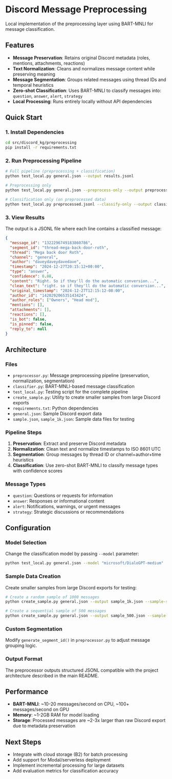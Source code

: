 # Discord Message Preprocessing

Local implementation of the preprocessing layer using BART-MNLI for message classification.

## Features

- **Message Preservation**: Retains original Discord metadata (roles, mentions, attachments, reactions)
- **Text Normalization**: Cleans and normalizes message content while preserving meaning
- **Message Segmentation**: Groups related messages using thread IDs and temporal heuristics
- **Zero-shot Classification**: Uses BART-MNLI to classify messages into: `question`, `answer`, `alert`, `strategy`
- **Local Processing**: Runs entirely locally without API dependencies

## Quick Start

### 1. Install Dependencies

```bash
cd src/discord_kg/preprocessing
pip install -r requirements.txt
```

### 2. Run Preprocessing Pipeline

```bash
# Full pipeline (preprocessing + classification)
python test_local.py general.json --output results.jsonl

# Preprocessing only
python test_local.py general.json --preprocess-only --output preprocessed.jsonl

# Classification only (on preprocessed data)
python test_local.py preprocessed.jsonl --classify-only --output classified.jsonl
```

### 3. View Results

The output is a JSONL file where each line contains a classified message:

```json
{
  "message_id": "1322296749183860786",
  "segment_id": "thread-mega-back-door-roth",
  "thread": "Mega back door Roth",
  "channel": "general",
  "author": "daveydaveydavedave",
  "timestamp": "2024-12-27T20:15:12+00:00",
  "type": "answer",
  "confidence": 0.88,
  "content": "Right. So if they'll do the automatic conversion...",
  "clean_text": "right. so if they'll do the automatic conversion...",
  "original_timestamp": "2024-12-27T12:15:12-08:00",
  "author_id": "142029206535143424",
  "author_roles": ["Owners", "Head mod"],
  "mentions": [],
  "attachments": [],
  "reactions": [],
  "is_bot": false,
  "is_pinned": false,
  "reply_to": null
}
```

## Architecture

### Files

- `preprocessor.py`: Message preprocessing pipeline (preservation, normalization, segmentation)
- `classifier.py`: BART-MNLI-based message classification
- `test_local.py`: Testing script for the complete pipeline
- `create_sample.py`: Utility to create smaller samples from large Discord exports
- `requirements.txt`: Python dependencies
- `general.json`: Sample Discord export data
- `sample.json`, `sample_1k.json`: Sample data files for testing

### Pipeline Steps

1. **Preservation**: Extract and preserve Discord metadata
2. **Normalization**: Clean text and normalize timestamps to ISO 8601 UTC
3. **Segmentation**: Group messages by thread ID or channel+author+time heuristics  
4. **Classification**: Use zero-shot BART-MNLI to classify message types with confidence scores

### Message Types

- `question`: Questions or requests for information
- `answer`: Responses or informational content
- `alert`: Notifications, warnings, or urgent messages
- `strategy`: Strategic discussions or recommendations

## Configuration

### Model Selection

Change the classification model by passing `--model` parameter:

```bash
python test_local.py general.json --model "microsoft/DialoGPT-medium"
```

### Sample Data Creation

Create smaller samples from large Discord exports for testing:

```bash
# Create a random sample of 1000 messages
python create_sample.py general.json --output sample_1k.json --sample-size 1000 --random

# Create a sequential sample of 500 messages
python create_sample.py general.json --output sample_500.json --sample-size 500
```

### Custom Segmentation

Modify `generate_segment_id()` in `preprocessor.py` to adjust message grouping logic.

### Output Format

The preprocessor outputs structured JSONL compatible with the project architecture described in the main README.

## Performance

- **BART-MNLI**: ~10-20 messages/second on CPU, ~100+ messages/second on GPU
- **Memory**: ~1-2GB RAM for model loading
- **Storage**: Processed messages are ~2-3x larger than raw Discord export due to metadata preservation

## Next Steps

- Integrate with cloud storage (B2) for batch processing
- Add support for Modal/serverless deployment
- Implement incremental processing for large datasets
- Add evaluation metrics for classification accuracy